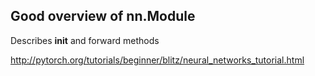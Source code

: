 ## Good overview of nn.Module

Describes __init__ and forward methods

http://pytorch.org/tutorials/beginner/blitz/neural_networks_tutorial.html